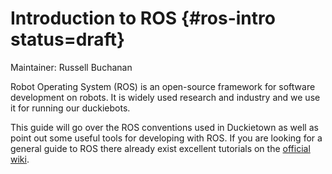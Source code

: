 # Introduction to ROS {#ros-intro status=draft}

Maintainer: Russell Buchanan

Robot Operating System (ROS) is an open-source framework for software development on robots. It is widely used research and industry and we use it for running our duckiebots.

This guide will go over the ROS conventions used in Duckietown as well as point out some useful tools for developing with ROS. If you are looking for a general guide to ROS there already exist excellent tutorials on the [official wiki](wiki.ros.org).
